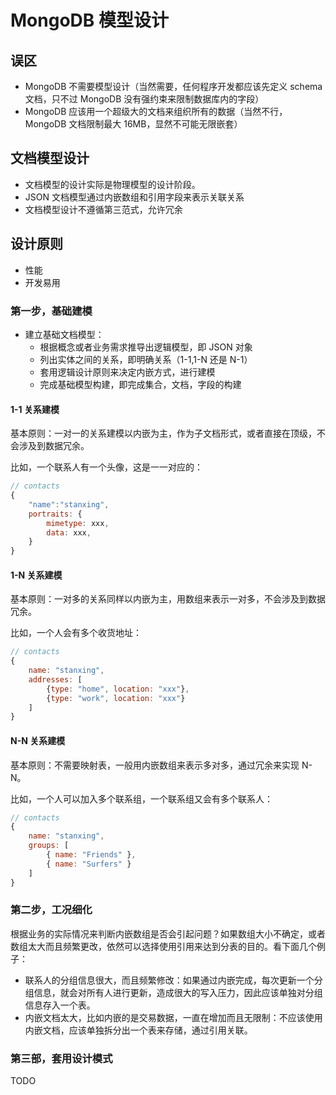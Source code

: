 # MongoDB 模型设计

## 误区

- MongoDB 不需要模型设计（当然需要，任何程序开发都应该先定义 schema 文档，只不过 MongoDB 没有强约束来限制数据库内的字段）
- MongoDB 应该用一个超级大的文档来组织所有的数据（当然不行，MongoDB 文档限制最大 16MB，显然不可能无限嵌套）

## 文档模型设计

- 文档模型的设计实际是物理模型的设计阶段。
- JSON 文档模型通过内嵌数组和引用字段来表示关联关系
- 文档模型设计不遵循第三范式，允许冗余

## 设计原则

- 性能
- 开发易用

### 第一步，基础建模

- 建立基础文档模型：
    - 根据概念或者业务需求推导出逻辑模型，即 JSON 对象
    - 列出实体之间的关系，即明确关系（1-1,1-N 还是 N-1）
    - 套用逻辑设计原则来决定内嵌方式，进行建模
    - 完成基础模型构建，即完成集合，文档，字段的构建

#### 1-1 关系建模

基本原则：一对一的关系建模以内嵌为主，作为子文档形式，或者直接在顶级，不会涉及到数据冗余。

比如，一个联系人有一个头像，这是一一对应的：

```js
// contacts
{
    "name":"stanxing",
    portraits: {
        mimetype: xxx,
        data: xxx,
    }
}

```

#### 1-N 关系建模

基本原则：一对多的关系同样以内嵌为主，用数组来表示一对多，不会涉及到数据冗余。

比如，一个人会有多个收货地址：

```js
// contacts
{
    name: "stanxing",
    addresses: [
        {type: "home", location: "xxx"},
        {type: "work", location: "xxx"}
    ]
}
```

#### N-N 关系建模

基本原则：不需要映射表，一般用内嵌数组来表示多对多，通过冗余来实现 N-N。

比如，一个人可以加入多个联系组，一个联系组又会有多个联系人：

```js
// contacts
{
    name: "stanxing",
    groups: [
        { name: "Friends" },
        { name: "Surfers" }
    ]
}

```

### 第二步，工况细化

根据业务的实际情况来判断内嵌数组是否会引起问题？如果数组大小不确定，或者数组太大而且频繁更改，依然可以选择使用引用来达到分表的目的。看下面几个例子：

- 联系人的分组信息很大，而且频繁修改：如果通过内嵌完成，每次更新一个分组信息，就会对所有人进行更新，造成很大的写入压力，因此应该单独对分组信息存入一个表。
- 内嵌文档太大，比如内嵌的是交易数据，一直在增加而且无限制：不应该使用内嵌文档，应该单独拆分出一个表来存储，通过引用关联。

### 第三部，套用设计模式

TODO
